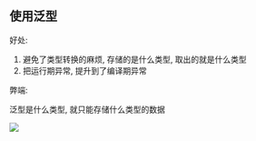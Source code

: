 ## 使用泛型

好处:

1. 避免了类型转换的麻烦, 存储的是什么类型, 取出的就是什么类型
2. 把运行期异常, 提升到了编译期异常

弊端:

泛型是什么类型,  就只能存储什么类型的数据

![](https://pic.superbed.cn/item/5da05dda451253d1780566ec.jpg)


